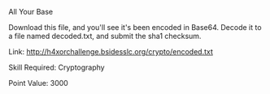 
All Your Base

Download this file, and you'll see it's been encoded in Base64. Decode it to a file named decoded.txt, and submit the sha1 checksum.

Link: http://h4xorchallenge.bsidesslc.org/crypto/encoded.txt

Skill Required: Cryptography

Point Value: 3000
